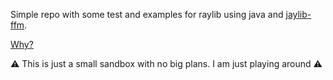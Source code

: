 Simple repo with some test and examples for raylib using java and [jaylib-ffm](https://github.com/electronstudio/jaylib-ffm).

[Why?](https://alniarez.de/blog/2024/10/23/raylib-in-java/)

⚠️ This is just a small sandbox with no big plans. I am just playing around ⚠️
